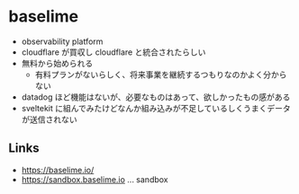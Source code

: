 # baselime

- observability platform
- cloudflare が買収し cloudflare と統合されたらしい
- 無料から始められる
  - 有料プランがないらしく、将来事業を継続するつもりなのかよく分からない
- datadog ほど機能はないが、必要なものはあって、欲しかったもの感がある
- sveltekit に組んでみたけどなんか組み込みが不足しているしくうまくデータが送信されない

## Links
- https://baselime.io/
- https://sandbox.baselime.io ... sandbox
